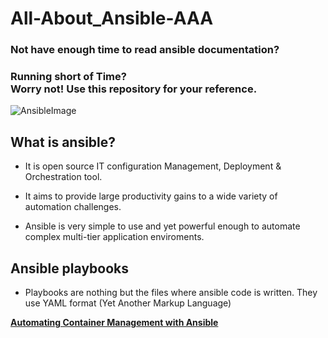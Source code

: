 # All-About_Ansible-AAA

### Not have enough time to read ansible documentation? <br>
### Running short of Time? <br>  Worry not! Use this repository for your reference.  

![AnsibleImage](https://blog.knoldus.com/wp-content/uploads/2017/10/ansible_logo.png)

## What is ansible?

* It is open source IT configuration Management, Deployment & Orchestration tool.

* It aims to provide large productivity gains to a wide variety of automation challenges.

* Ansible is very simple to use and yet powerful enough to automate complex multi-tier application enviroments. 

## Ansible playbooks

* Playbooks are nothing but the files where ansible code is written. They use YAML format (Yet Another Markup Language)

**[Automating Container Management with Ansible](container_management/README.md)**
